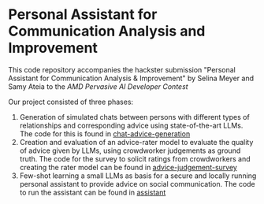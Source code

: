 # Personal Assistant for Communication Analysis and Improvement

This code repository accompanies the hackster submission "Personal Assistant for Communication Analysis & Improvement" by Selina Meyer and Samy Ateia to the *AMD Pervasive AI Developer Contest*

Our project consisted of three phases: 
1. Generation of simulated chats between persons with different types of relationships and corresponding advice using state-of-the-art LLMs. The code for this is found in [chat-advice-generation](https://github.com/SelinaMeyer/personal-assistant-for-communication-analysis-and-improvement/chat-advice-generation)
2. Creation and evaluation of an advice-rater model to evaluate the quality of advice given by LLMs, using crowdworker judgements as ground truth. The code for the survey to solicit ratings from crowdworkers and creating the rater model can be found in [advice-judgement-survey](https://github.com/SelinaMeyer/personal-assistant-for-communication-analysis-and-improvement/advice-judgement-survey)
3. Few-shot learning a small LLMs as basis for a secure and locally running personal assistant to provide advice on social communication. The code to run the assistant can be found in [assistant](https://github.com/SelinaMeyer/personal-assistant-for-communication-analysis-and-improvement/assistant)